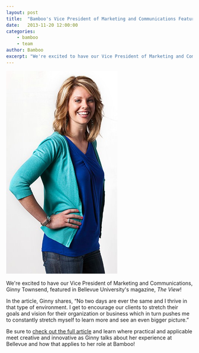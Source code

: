 ```yaml
---
layout: post
title:  "Bamboo's Vice President of Marketing and Communications Featured!"
date:   2013-11-20 12:00:00
categories:
    - bamboo 
    - team
author: Bamboo
excerpt: "We're excited to have our Vice President of Marketing and Communications, Ginny Townsend, featured in Bellevue University's magazine, _The View_!"
---
```


![Bamboo's Vice President of Marketing and Communications Featured!](/images/posts/ginny-townsend.jpg)

We're excited to have our Vice President of Marketing and Communications, Ginny Townsend, featured in Bellevue University's magazine, _The View_!

In the article, Ginny shares, “No two days are ever the same and I thrive in that type of environment. I get to encourage our clients to stretch their goals and vision for their organization or business which in turn pushes me to constantly stretch myself to learn more and see an even bigger picture.”

Be sure to [check out the full article](http://viewer.zmags.com/publication/3cb31aa6#/3cb31aa6/1) and learn where practical and applicable meet creative and innovative as Ginny talks about her experience at Bellevue and how that applies to her role at Bamboo!